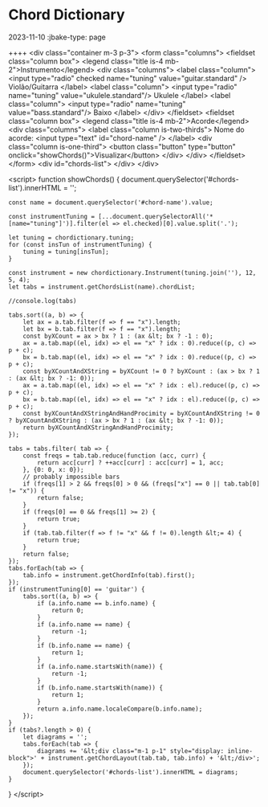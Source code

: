 # Chord Dictionary
2023-11-10
:jbake-type: page


++++
&lt;div class="container m-3 p-3">
    &lt;form class="columns">
        &lt;fieldset class="column box">
            &lt;legend class="title is-4 mb-2">Instrumento&lt;/legend>
            &lt;div class="columns">
                &lt;label class="column">
                    &lt;input type="radio" checked name="tuning" value="guitar.standard" />
                    Violão/Guitarra
                &lt;/label>
                &lt;label class="column">
                    &lt;input type="radio" name="tuning" value="ukulele.standard"/>
                    Ukulele
                &lt;/label>
                &lt;label class="column">
                    &lt;input type="radio" name="tuning" value="bass.standard"/>
                    Baixo
                &lt;/label>
            &lt;/div>
        &lt;/fieldset>
        &lt;fieldset class="column box">
            &lt;legend class="title is-4 mb-2">Acorde&lt;/legend>
            &lt;div class="columns">
                &lt;label class="column is-two-thirds">
                    Nome do acorde:
                    &lt;input type="text" id="chord-name" />
                &lt;/label>
                &lt;div class="column is-one-third">
                    &lt;button class="button" type="button" onclick="showChords()">Visualizar&lt;/button>
                &lt;/div>
            &lt;/div>
        &lt;/fieldset>
    &lt;/form>
    &lt;div id="chords-list">
    &lt;/div>
&lt;/div>

&lt;script>
function showChords() {
    document.querySelector('#chords-list').innerHTML = '';

    const name = document.querySelector('#chord-name').value;

    const instrumentTuning = [...document.querySelectorAll('*[name="tuning"]')].filter(el => el.checked)[0].value.split('.');

    let tuning = chordictionary.tuning;
    for (const insTun of instrumentTuning) {
        tuning = tuning[insTun];
    }

    const instrument = new chordictionary.Instrument(tuning.join(''), 12, 5, 4);
    let tabs = instrument.getChordsList(name).chordList;

    //console.log(tabs)
    
    tabs.sort((a, b) => {
        let ax = a.tab.filter(f => f == "x").length;
        let bx = b.tab.filter(f => f == "x").length;
        const byXCount = ax > bx ? 1 : (ax &lt; bx ? -1 : 0);
        ax = a.tab.map((el, idx) => el == "x" ? idx : 0).reduce((p, c) => p + c);
        bx = b.tab.map((el, idx) => el == "x" ? idx : 0).reduce((p, c) => p + c);
        const byXCountAndXString = byXCount != 0 ? byXCount : (ax > bx ? 1 : (ax &lt; bx ? -1: 0));
        ax = a.tab.map((el, idx) => el == "x" ? idx : el).reduce((p, c) => p + c);
        bx = b.tab.map((el, idx) => el == "x" ? idx : el).reduce((p, c) => p + c);
        const byXCountAndXStringAndHandProcimity = byXCountAndXString != 0 ? byXCountAndXString : (ax > bx ? 1 : (ax &lt; bx ? -1: 0));
        return byXCountAndXStringAndHandProcimity;
    });
    
    tabs = tabs.filter( tab => {
        const freqs = tab.tab.reduce(function (acc, curr) {
            return acc[curr] ? ++acc[curr] : acc[curr] = 1, acc;
        }, {0: 0, x: 0});
        // probably impossible bars
        if (freqs[1] > 2 && freqs[0] > 0 && (freqs["x"] == 0 || tab.tab[0] != "x")) {
            return false;
        }
        if (freqs[0] == 0 && freqs[1] >= 2) {
            return true;
        }
        if (tab.tab.filter(f => f != "x" && f != 0).length &lt;= 4) {
            return true;
        }
        return false;
    });
    tabs.forEach(tab => {
        tab.info = instrument.getChordInfo(tab).first();
    });
    if (instrumentTuning[0] == 'guitar') {
        tabs.sort((a, b) => {
            if (a.info.name == b.info.name) {
                return 0;
            }
            if (a.info.name == name) {
                return -1;
            }
            if (b.info.name == name) {
                return 1;
            }
            if (a.info.name.startsWith(name)) {
                return -1;
            }
            if (b.info.name.startsWith(name)) {
                return 1;
            }
            return a.info.name.localeCompare(b.info.name);
        });
    }
    if (tabs?.length > 0) {
        let diagrams = '';
        tabs.forEach(tab => {
            diagrams += '&lt;div class="m-1 p-1" style="display: inline-block">' + instrument.getChordLayout(tab.tab, tab.info) + '&lt;/div>';
        });
        document.querySelector('#chords-list').innerHTML = diagrams;
    }

}
&lt;/script>
